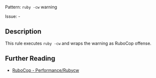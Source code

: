Pattern: `ruby -cw` warning

Issue: -

## Description

This rule executes `ruby -cw` and wraps the warning as RuboCop offense.

## Further Reading

* [RuboCop - Performance/Rubycw](https://github.com/rubocop/rubocop-rubycw/blob/master/lib/rubocop/cop/rubycw/rubycw.rb)